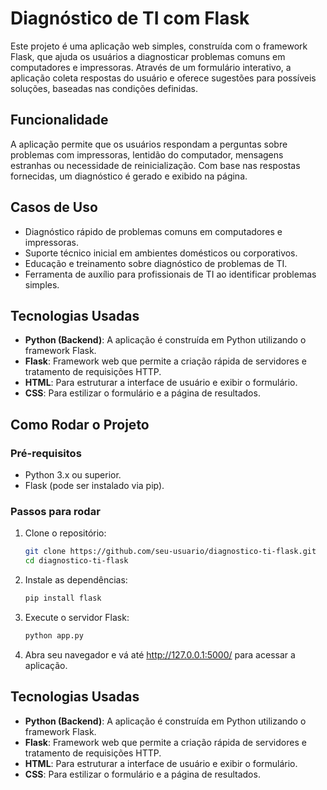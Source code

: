 # Diagnóstico de TI com Flask

Este projeto é uma aplicação web simples, construída com o framework Flask, que ajuda os usuários a diagnosticar problemas comuns em computadores e impressoras. Através de um formulário interativo, a aplicação coleta respostas do usuário e oferece sugestões para possíveis soluções, baseadas nas condições definidas.

## Funcionalidade

A aplicação permite que os usuários respondam a perguntas sobre problemas com impressoras, lentidão do computador, mensagens estranhas ou necessidade de reinicialização. Com base nas respostas fornecidas, um diagnóstico é gerado e exibido na página.

## Casos de Uso

- Diagnóstico rápido de problemas comuns em computadores e impressoras.
- Suporte técnico inicial em ambientes domésticos ou corporativos.
- Educação e treinamento sobre diagnóstico de problemas de TI.
- Ferramenta de auxílio para profissionais de TI ao identificar problemas simples.

## Tecnologias Usadas

- **Python (Backend)**: A aplicação é construída em Python utilizando o framework Flask.
- **Flask**: Framework web que permite a criação rápida de servidores e tratamento de requisições HTTP.
- **HTML**: Para estruturar a interface de usuário e exibir o formulário.
- **CSS**: Para estilizar o formulário e a página de resultados.

## Como Rodar o Projeto

### Pré-requisitos

- Python 3.x ou superior.
- Flask (pode ser instalado via pip).

### Passos para rodar

1. Clone o repositório:

   ```bash
   git clone https://github.com/seu-usuario/diagnostico-ti-flask.git
   cd diagnostico-ti-flask
2. Instale as dependências:

   ```bash
   pip install flask
3. Execute o servidor Flask:

   ```bash
   python app.py
4. Abra seu navegador e vá até http://127.0.0.1:5000/ para acessar a aplicação.

## Tecnologias Usadas

- **Python (Backend)**: A aplicação é construída em Python utilizando o framework Flask.
- **Flask**: Framework web que permite a criação rápida de servidores e tratamento de requisições HTTP.
- **HTML**: Para estruturar a interface de usuário e exibir o formulário.
- **CSS**: Para estilizar o formulário e a página de resultados.

